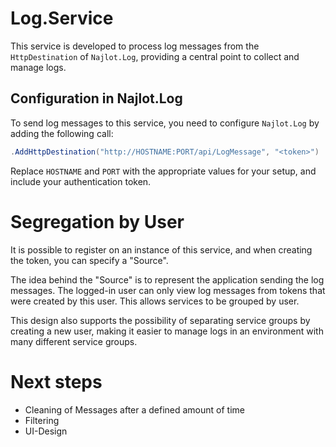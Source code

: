 # Log.Service

This service is developed to process log messages from the `HttpDestination` of `Najlot.Log`,
providing a central point to collect and manage logs.

## Configuration in Najlot.Log

To send log messages to this service, you need to configure `Najlot.Log` by adding the following call:

```csharp
.AddHttpDestination("http://HOSTNAME:PORT/api/LogMessage", "<token>")
```

Replace `HOSTNAME` and `PORT` with the appropriate values for your setup, and include your authentication token.

# Segregation by User
It is possible to register on an instance of this service, and when creating the token, you can specify a "Source".

The idea behind the "Source" is to represent the application sending the log messages.
The logged-in user can only view log messages from tokens that were created by this user.
This allows services to be grouped by user.

This design also supports the possibility of separating service groups by creating a new user,
making it easier to manage logs in an environment with many different service groups.

# Next steps
- Cleaning of Messages after a defined amount of time
- Filtering
- UI-Design